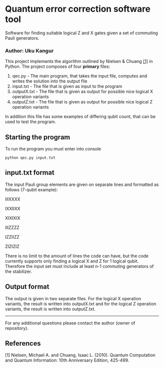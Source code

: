# Quantum error correction software tool
Software for finding suitable logical Z and X gates given a set of commuting Pauli generators.
### Author: Uku Kangur

This project implements the algorithm outlined by Nielsen & Chuang [[1]](#1) in Python. The project composes of four **primary** files:

<ol>
  <li>qec.py - The main program, that takes the input file, computes and writes the solution into the output file</li>
  <li>input.txt - The file that is given as input to the program</li>
  <li>outputX.txt - The file that is given as output for possible nice logical X operation variants</li>
  <li>outputZ.txt - The file that is given as output for possible nice logical Z operation variants</li>
</ol>

In addition this file has some examples of differing qubit count, that can be used to test the program.

## Starting the program

To run the program you must enter into console

```console
python qec.py input.txt
```

## input.txt format

The input Pauli group elements are given on separate lines and formatted as follows (7-qubit example):

IIIXXXX

IXXIIXX

XIXIXIX

IIIZZZZ

IZZIIZZ

ZIZIZIZ

There is no limit to the amount of lines the code can have, but the code currently supports only finding a logical X and Z for 1 logical qubit. Therefore the input set must include at least n-1 commuting generators of the stabilizer.

## Output format

The output is given in two separate files. For the logical X operation variants, the result is written into outputX.txt and for the logical Z operation variants, the result is written into outputZ.txt.

---

For any additional questions please contact the author (owner of repository).

## References
<a id="1">[1]</a> 
Nielsen, Michael A. and Chuang, Isaac L. (2010). 
Quantum Computation and Quantum Information: 10th Anniversary Edition, 425-499.
